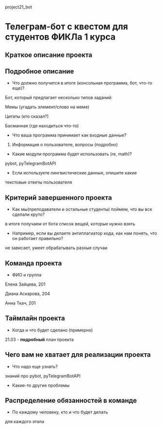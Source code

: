project21_bot
# Телеграм-бот с квестом для студентов ФИКЛа 1 курса
## Краткое описание проекта



## Подробное описание
* Что должно получится в итоге (консольная программа, бот, что-то еще)?

Бот, который предлагает несколько типов заданий: 

Мемы (угадать элемент/слово на меме)

Цитаты (кто сказал?)

Басманная (где находиться что-то)

 
 
* Что ваша программа принимает как входные данные?

1) Информация о пользователе, вопросы (подробно)
* Какие модули программа будет использовать (re, math)?

pybot, pyTelegramBotAPI
* Если используете лингвистические данные, опишите какие

текстовые ответы пользователя

## Критерий завершенного проекта
* Как мы(преподаватели и остальные студенты) поймем, что вы все сделали круто?

в итоге получаем от бота список вещей, которые нужно взять 

* Например, если вы делаете антиплагиатор кода, как нам понять, что он работает правильно?

не зависает, умеет обрабатывать разные случаи 
## Команда проекта

* ФИО и группа 

Елена Зайцева, 201 

Диана Аскарова, 204

Анна Ткач, 201 

## Таймлайн проекта
* Когда и что будет сделано (примерно)

21.03 - **подробный** план проекта

## Чего вам не хватает для реализации проекта
* Что надо еще узнать?

знаний про pybot, pyTelegramBotAPI
* Какие-то другие проблемы

## Распределение обязанностей в команде
* По каждому человеку, кто и что будет делать

для каждого этапа 
